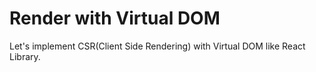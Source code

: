 # Render with Virtual DOM

Let's implement CSR(Client Side Rendering) with Virtual DOM like React Library.
